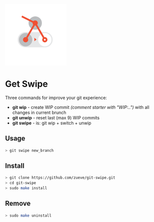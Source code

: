 
<img src="./logo.svg" width="200" />

# Get Swipe

Three commands for improve your git experience:

- **git wip** - create WIP commit *(comment starter with "WIP:..")* with all changes in current brunch
- **git unwip** - reset last (max 9) WIP commits
- **git swipe** - is: git wip + switch + unwip

## Usage ##
```bash
> git swipe new_branch
```

## Install ##

```bash
> git clone https://github.com/zueve/git-swipe.git
> cd git-swipe
> sudo make install
```

## Remove ##
```bash
> sudo make uninstall
```
